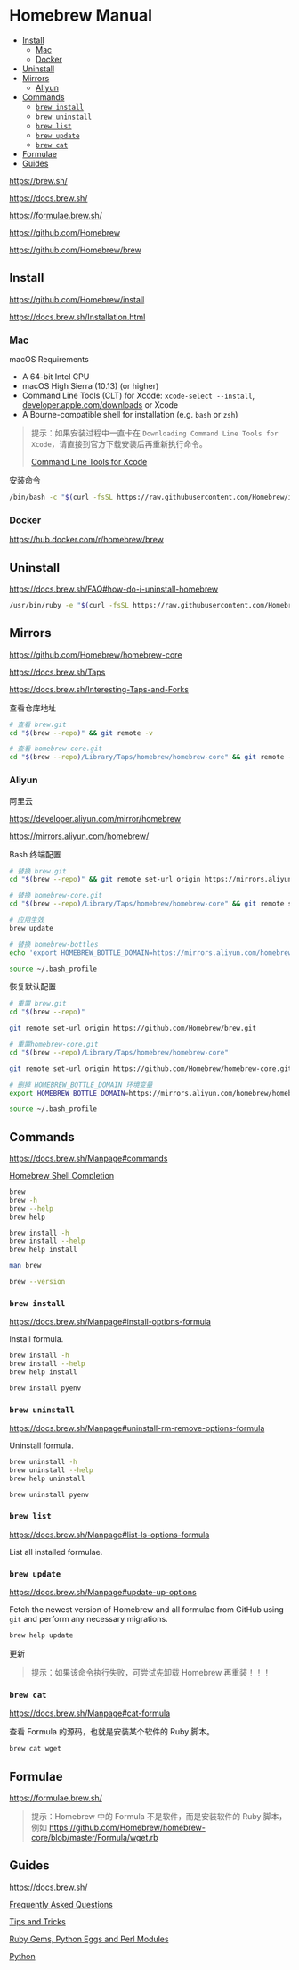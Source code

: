 <!-- omit in toc -->
# Homebrew Manual

- [Install](#install)
  - [Mac](#mac)
  - [Docker](#docker)
- [Uninstall](#uninstall)
- [Mirrors](#mirrors)
  - [Aliyun](#aliyun)
- [Commands](#commands)
  - [`brew install`](#brew-install)
  - [`brew uninstall`](#brew-uninstall)
  - [`brew list`](#brew-list)
  - [`brew update`](#brew-update)
  - [`brew cat`](#brew-cat)
- [Formulae](#formulae)
- [Guides](#guides)

<https://brew.sh/>

<https://docs.brew.sh/>

<https://formulae.brew.sh/>

<https://github.com/Homebrew>

<https://github.com/Homebrew/brew>

## Install

<https://github.com/Homebrew/install>

<https://docs.brew.sh/Installation.html>

### Mac

macOS Requirements

- A 64-bit Intel CPU
- macOS High Sierra (10.13) (or higher)
- Command Line Tools (CLT) for Xcode: `xcode-select --install`, [developer.apple.com/downloads](https://developer.apple.com/downloads) or Xcode
- A Bourne-compatible shell for installation (e.g. `bash` or `zsh`)

> 提示：如果安装过程中一直卡在 `Downloading Command Line Tools for Xcode`，请直接到官方下载安装后再重新执行命令。
>
> [Command Line Tools for Xcode](https://developer.apple.com/download/more/?=Command%20Line%20Tools%20for%20Xcode)

安装命令

```bash
/bin/bash -c "$(curl -fsSL https://raw.githubusercontent.com/Homebrew/install/master/install.sh)"
```

### Docker

<https://hub.docker.com/r/homebrew/brew>

## Uninstall

<https://docs.brew.sh/FAQ#how-do-i-uninstall-homebrew>

```bash
/usr/bin/ruby -e "$(curl -fsSL https://raw.githubusercontent.com/Homebrew/install/master/uninstall)"
```

## Mirrors

<https://github.com/Homebrew/homebrew-core>

<https://docs.brew.sh/Taps>

<https://docs.brew.sh/Interesting-Taps-and-Forks>

查看仓库地址

```bash
# 查看 brew.git
cd "$(brew --repo)" && git remote -v

# 查看 homebrew-core.git
cd "$(brew --repo)/Library/Taps/homebrew/homebrew-core" && git remote -v
```

### Aliyun

阿里云

<https://developer.aliyun.com/mirror/homebrew>

<https://mirrors.aliyun.com/homebrew/>

Bash 终端配置

```bash
# 替换 brew.git
cd "$(brew --repo)" && git remote set-url origin https://mirrors.aliyun.com/homebrew/brew.git

# 替换 homebrew-core.git
cd "$(brew --repo)/Library/Taps/homebrew/homebrew-core" && git remote set-url origin https://mirrors.aliyun.com/homebrew/homebrew-core.git

# 应用生效
brew update

# 替换 homebrew-bottles
echo 'export HOMEBREW_BOTTLE_DOMAIN=https://mirrors.aliyun.com/homebrew/homebrew-bottles' >> ~/.bash_profile

source ~/.bash_profile
```

恢复默认配置

```bash
# 重置 brew.git
cd "$(brew --repo)"

git remote set-url origin https://github.com/Homebrew/brew.git

# 重置homebrew-core.git
cd "$(brew --repo)/Library/Taps/homebrew/homebrew-core"

git remote set-url origin https://github.com/Homebrew/homebrew-core.git

# 删掉 HOMEBREW_BOTTLE_DOMAIN 环境变量
export HOMEBREW_BOTTLE_DOMAIN=https://mirrors.aliyun.com/homebrew/homebrew-bottles

source ~/.bash_profile
```

## Commands

<https://docs.brew.sh/Manpage#commands>

[Homebrew Shell Completion](https://docs.brew.sh/Shell-Completion)

```bash
brew
brew -h
brew --help
brew help

brew install -h
brew install --help
brew help install
```

```bash
man brew
```

```bash
brew --version
```

### `brew install`

<https://docs.brew.sh/Manpage#install-options-formula>

Install formula.

```bash
brew install -h
brew install --help
brew help install
```

```bash
brew install pyenv
```

### `brew uninstall`

<https://docs.brew.sh/Manpage#uninstall-rm-remove-options-formula>

Uninstall formula.

```bash
brew uninstall -h
brew uninstall --help
brew help uninstall
```

```bash
brew uninstall pyenv
```

### `brew list`

<https://docs.brew.sh/Manpage#list-ls-options-formula>

List all installed formulae.

### `brew update`

<https://docs.brew.sh/Manpage#update-up-options>

Fetch the newest version of Homebrew and all formulae from GitHub using `git` and perform any necessary migrations.

```bash
brew help update
```

更新

> 提示：如果该命令执行失败，可尝试先卸载 Homebrew 再重装！！！

### `brew cat`

<https://docs.brew.sh/Manpage#cat-formula>

查看 Formula 的源码，也就是安装某个软件的 Ruby 脚本。

```bash
brew cat wget
```

## Formulae

<https://formulae.brew.sh/>

> 提示：Homebrew 中的 Formula 不是软件，而是安装软件的 Ruby 脚本，例如 <https://github.com/Homebrew/homebrew-core/blob/master/Formula/wget.rb>

## Guides

<https://docs.brew.sh/>

[Frequently Asked Questions](https://docs.brew.sh/FAQ)

[Tips and Tricks](https://docs.brew.sh/Tips-N'-Tricks)

[Ruby Gems, Python Eggs and Perl Modules](https://docs.brew.sh/Gems,-Eggs-and-Perl-Modules)

[Python](https://docs.brew.sh/Homebrew-and-Python)
